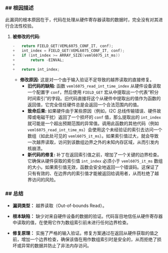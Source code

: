 ### **## 根因描述**

此漏洞的根本原因在于，代码在处理从硬件寄存器读取的数据时，完全没有对其进行合法性校验。

1.  **被修改的代码:**
    ```c
    -	return FIELD_GET(VEML6075_CONF_IT, conf);
    +	int_index = FIELD_GET(VEML6075_CONF_IT, conf);
    +	if (int_index >= ARRAY_SIZE(veml6075_it_ms))
    +		return -EINVAL;
    +
    +	return int_index;
    ```
    *   **修改原因:** 这是对一个由于输入验证不足导致的越界读取的直接修复。
        *   **旧代码的缺陷:** 函数 `veml6075_read_int_time_index` 从硬件设备读取一个配置字 `conf`，然后使用 `FIELD_GET` 宏从中提取出一个代表“积分时间索引”的字段。旧代码直接将这个从硬件中提取出的值作为函数的返回值，它完全信任硬件总是会返回一个合法范围内的值。
        *   **致命后果:** 如果硬件由于某些原因（例如，I2C 总线传输错误、硬件故障或电磁干扰）返回了一个损坏的 `conf` 值，那么提取出的 `int_index` 就可能是一个超出预期范围的异常值。调用此函数的其他代码（例如 `veml6075_read_int_time_ms`）会使用这个未经验证的索引去访问一个数组（如此处可见的 `veml6075_it_ms`）。如果索引值过大，就会导致一次越界读取，访问到该数组边界之外的未知内存区域，从而引发内核崩溃。
        *   **新代码的修复:** 补丁在返回索引值之前，增加了一个关键的边界检查。它确保从硬件获取的索引值 `int_index` 必须小于 `veml6075_it_ms` 数组的大小。如果索引值无效，函数会安全地返回一个错误码。这保证了只有有效的、在边界内的索引值才能被返回给调用者，从而杜绝了越界访问的风险。

### **## 总结**

*   **漏洞类型：**
    越界读取（Out-of-bounds Read）。

*   **根本缺陷：**
    缺少对来自硬件设备的数据的验证。代码盲目地信任从硬件寄存器中读取的值，在使用它作为数组索引前未进行任何边界检查。

*   **修复原理：**
    实施了严格的输入验证。修复方案通过在返回从硬件获取的值之前，增加一个边界检查，确保该值在用作数组索引时是安全的，从而拒绝了损坏或异常的数据并防止了非法内存访问。